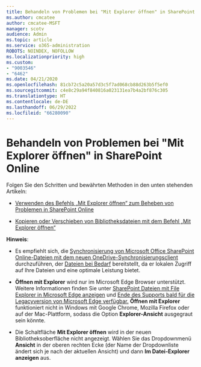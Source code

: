 ```yaml
---
title: Behandeln von Problemen bei "Mit Explorer öffnen" in SharePoint Online
ms.author: cmcatee
author: cmcatee-MSFT
manager: scotv
audience: Admin
ms.topic: article
ms.service: o365-administration
ROBOTS: NOINDEX, NOFOLLOW
ms.localizationpriority: high
ms.custom:
- "9003546"
- "6462"
ms.date: 04/21/2020
ms.openlocfilehash: 81cb72c5a20a57d3c5f7ad068cb88d263b5f5ef0
ms.sourcegitcommit: c4e8c29a94f840816a023131ea7b4a2bf876c305
ms.translationtype: HT
ms.contentlocale: de-DE
ms.lasthandoff: 06/29/2022
ms.locfileid: "66280090"
---
```

# <a name="troubleshoot-open-with-explorer-issues-in-sharepoint-online"></a>Behandeln von Problemen bei "Mit Explorer öffnen" in SharePoint Online

Folgen Sie den Schritten und bewährten Methoden in den unten stehenden Artikeln:

- [Verwenden des Befehls „Mit Explorer öffnen“ zum Beheben von Problemen in SharePoint Online](https://docs.microsoft.com/sharepoint/troubleshoot/lists-and-libraries/troubleshoot-issues-using-open-with-explorer)

- [Kopieren oder Verschieben von Bibliotheksdateien mit dem Befehl „Mit Explorer öffnen“](https://support.microsoft.com/office/copy-or-move-library-files-by-using-open-with-explorer-aaee7bfb-e2a1-42ee-8fc0-bcc0754f04d2)

**Hinweis**:

- Es empfiehlt sich, die [Synchronisierung von Microsoft Office SharePoint Online-Dateien mit dem neuen OneDrive-Synchronisierungsclient](https://support.microsoft.com/office/sync-sharepoint-and-teams-files-with-your-computer-6de9ede8-5b6e-4503-80b2-6190f3354a88) durchzuführen, der [Dateien bei Bedarf](https://support.microsoft.com/office/save-disk-space-with-onedrive-files-on-demand-for-windows-10-0e6860d3-d9f3-4971-b321-7092438fb38e) bereitstellt, da er lokalen Zugriff auf Ihre Dateien und eine optimale Leistung bietet.

- **Öffnen mit Explorer** wird nur im Microsoft Edge Browser unterstützt. Weitere Informationen finden Sie unter [SharePoint Dateien mit File Explorer in Microsoft Edge anzeigen](https://docs.microsoft.com/SharePoint/sharepoint-view-in-edge) und [Ende des Supports bald für die Legacyversion von Microsoft Edge verfügbar.](https://docs.microsoft.com/lifecycle/announcements/m365-ie11-microsoft-edge-legacy) **Öffnen mit Explorer** funktioniert nicht in Windows mit Google Chrome, Mozilla Firefox oder auf der Mac-Plattform, sodass die Option **Explorer-Ansicht** ausgegraut sein könnte.

- Die Schaltfläche **Mit Explorer öffnen** wird in der neuen Bibliotheksoberfläche nicht angezeigt. Wählen Sie das Dropdownmenü **Ansicht** in der oberen rechten Ecke (der Name der Dropdownliste ändert sich je nach der aktuellen Ansicht) und dann **Im Datei-Explorer anzeigen** aus.
